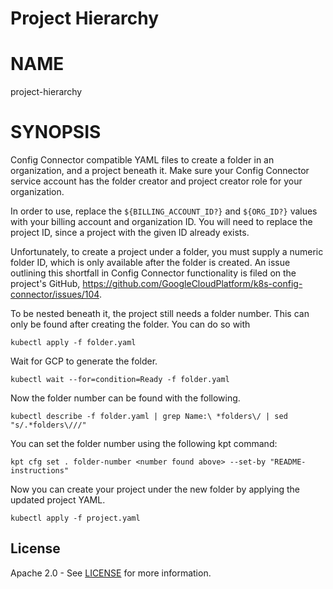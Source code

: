 Project Hierarchy
==================================================

# NAME

  project-hierarchy

# SYNOPSIS

  Config Connector compatible YAML files to create
  a folder in an organization, and a project
  beneath it. Make sure your Config Connector
  service account has the folder creator and
  project creator role for your organization.

  In order to use, replace the
  `${BILLING_ACCOUNT_ID?}` and `${ORG_ID?}` values
  with your billing account and organization ID.
  You will need to replace the project ID, since a
  project with the given ID already exists.


  Unfortunately, to create a project under a
  folder, you must supply a numeric folder ID,
  which is only available after the folder is
  created. An issue outlining this shortfall in
  Config Connector functionality is filed on the
  project's GitHub,
  https://github.com/GoogleCloudPlatform/k8s-config-connector/issues/104.


  To be nested beneath it, the project still needs
  a folder number. This can only be found after
  creating the folder. You can do so with
  ```
  kubectl apply -f folder.yaml
  ```

  Wait for GCP to generate the folder.
  ```
  kubectl wait --for=condition=Ready -f folder.yaml
  ```

  Now the folder number can be found with the
  following.
  ```
  kubectl describe -f folder.yaml | grep Name:\ *folders\/ | sed "s/.*folders\///"
  ```
  You can set the folder number using the
  following kpt command:
  ```
  kpt cfg set . folder-number <number found above> --set-by "README-instructions"
  ```


  Now you can create your project under the new
  folder by applying the updated project YAML.
  ```
  kubectl apply -f project.yaml
  ```
## License

Apache 2.0 - See [LICENSE](LICENSE) for more information.
